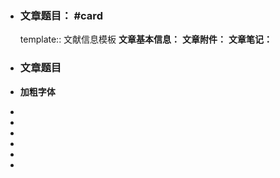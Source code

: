 - ### **文章题目**： #card
  template:: 文献信息模板
  **文章基本信息：**
  **文章附件：**
  **文章笔记：**
- ### <p style="color:red"><p style="font-weight:bold">文章题目</p></p>
- <p style="font-weight:bold">加粗字体
-
-
-
-
-
-